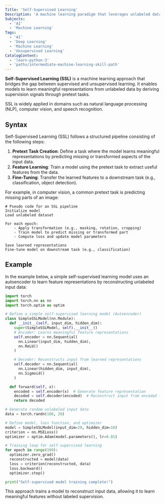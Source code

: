 ```yaml
---
Title: 'Self-Supervised Learning'
Description: 'A machine learning paradigm that leverages unlabeled data by generating pseudo-labels from inherent structures within the data.'
Subjects:
  - 'AI'
  - 'Machine Learning'
Tags:
  - 'AI'
  - 'Deep Learning'
  - 'Machine Learning'
  - 'Unsupervised Learning'
CatalogContent:
  - 'learn-python-3'
  - 'paths/intermediate-machine-learning-skill-path'
---
```


**Self-Supervised Learning (SSL)** is a machine learning approach that bridges the gap between supervised and unsupervised learning. It enables models to learn meaningful representations from unlabeled data by deriving supervision signals through pretext tasks.

SSL is widely applied in domains such as natural language processing (NLP), computer vision, and speech recognition.

## Syntax

Self-Supervised Learning (SSL) follows a structured pipeline consisting of the following steps:

1. **Pretext Task Creation**: Define a task where the model learns meaningful representations by predicting missing or transformed aspects of the input data.
2. **Feature Learning**: Train a model using the pretext task to extract useful features from the data.
3. **Fine-Tuning**: Transfer the learned features to a downstream task (e.g., classification, object detection).

For example, in computer vision, a common pretext task is predicting missing parts of an image:

```pseudo
# Pseudo code for an SSL pipeline
Initialize model
Load unlabeled dataset

For each epoch:
    - Apply transformation (e.g., masking, rotation, cropping)
    - Train model to predict missing or transformed part
    - Compute loss and update model parameters

Save learned representations
Fine-tune model on downstream task (e.g., classification)
```

## Example

In the example below, a simple self-supervised learning model uses an autoencoder to learn feature representations by reconstructing unlabeled input data:

```py
import torch
import torch.nn as nn
import torch.optim as optim

# Define a simple self-supervised learning model (Autoencoder)
class SimpleSSLModel(nn.Module):
  def __init__(self, input_dim, hidden_dim):
    super(SimpleSSLModel, self).__init__()
    # Encoder: Learns meaningful feature representations
    self.encoder = nn.Sequential(
      nn.Linear(input_dim, hidden_dim),
      nn.ReLU()
    )

    # Decoder: Reconstructs input from learned representations
    self.decoder = nn.Sequential(
      nn.Linear(hidden_dim, input_dim),
      nn.Sigmoid()
    )

  def forward(self, x):
    encoded = self.encoder(x)  # Generate feature representation
    decoded = self.decoder(encoded)  # Reconstruct input from encoded features
    return decoded

# Generate random unlabeled input data
data = torch.randn(100, 20)

# Define model, loss function, and optimizer
model = SimpleSSLModel(input_dim=20, hidden_dim=10)
criterion = nn.MSELoss()
optimizer = optim.Adam(model.parameters(), lr=0.01)

# Training loop for self-supervised learning
for epoch in range(100):
  optimizer.zero_grad()
  reconstructed = model(data)
  loss = criterion(reconstructed, data)
  loss.backward()
  optimizer.step()

print("Self-supervised model training complete!")
```

This approach trains a model to reconstruct input data, allowing it to learn meaningful features without labeled supervision.
